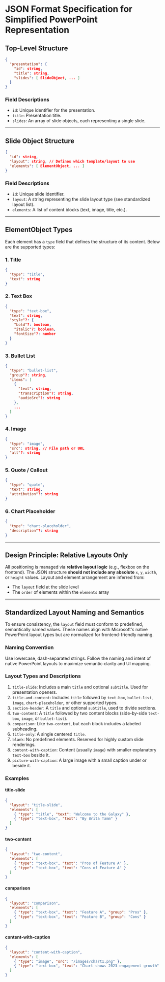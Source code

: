 # JSON Format Specification for Simplified PowerPoint Representation

## Top-Level Structure

```json
{
  "presentation": {
    "id": string,
    "title": string,
    "slides": [ SlideObject, ... ]
  }
}
```

### Field Descriptions

* `id`: Unique identifier for the presentation.
* `title`: Presentation title.
* `slides`: An array of slide objects, each representing a single slide.

---

## Slide Object Structure

```json
{
  "id": string,
  "layout": string, // Defines which template/layout to use
  "elements": [ ElementObject, ... ]
}
```

### Field Descriptions

* `id`: Unique slide identifier.
* `layout`: A string representing the slide layout type (see standardized layout list).
* `elements`: A list of content blocks (text, image, title, etc.).

---

## ElementObject Types

Each element has a `type` field that defines the structure of its content. Below are the supported types:

### 1. Title

```json
{
  "type": "title",
  "text": string
}
```

### 2. Text Box

```json
{
  "type": "text-box",
  "text": string,
  "style"?: {
    "bold"?: boolean,
    "italic"?: boolean,
    "fontSize"?: number
  }
}
```

### 3. Bullet List

```json
{
  "type": "bullet-list",
  "group"?: string,
  "items": [
    {
      "text": string,
      "transcription"?: string,
      "audioSrc"?: string
    },
    ...
  ]
}
```

### 4. Image

```json
{
  "type": "image",
  "src": string, // File path or URL
  "alt"?: string
}
```

### 5. Quote / Callout

```json
{
  "type": "quote",
  "text": string,
  "attribution"?: string
}
```

### 6. Chart Placeholder

```json
{
  "type": "chart-placeholder",
  "description"?: string
}
```

---

## Design Principle: Relative Layouts Only

All positioning is managed via **relative layout logic** (e.g., flexbox on the frontend). The JSON structure **should not include any absolute** `x`, `y`, `width`, or `height` values. Layout and element arrangement are inferred from:

* The `layout` field at the slide level
* The `order` of elements within the `elements` array

---

## Standardized Layout Naming and Semantics

To ensure consistency, the `layout` field must conform to predefined, semantically named values. These names align with Microsoft's native PowerPoint layout types but are normalized for frontend-friendly naming.

### Naming Convention

Use lowercase, dash-separated strings. Follow the naming and intent of native PowerPoint layouts to maximize semantic clarity and UI mapping.

### Layout Types and Descriptions

1. `title-slide`: Includes a main `title` and optional `subtitle`. Used for presentation openers.
2. `title-and-content`: Includes `title` followed by `text-box`, `bullet-list`, `image`, `chart-placeholder`, or other supported types.
3. `section-header`: A `title` and optional `subtitle`, used to divide sections.
4. `two-content`: A `title` followed by two content blocks (side-by-side `text-box`, `image`, or `bullet-list`).
5. `comparison`: Like `two-content`, but each block includes a labeled subheading.
6. `title-only`: A single centered `title`.
7. `blank`: No predefined elements. Reserved for highly custom slide renderings.
8. `content-with-caption`: Content (usually `image`) with smaller explanatory `text-box` beside it.
9. `picture-with-caption`: A large image with a small caption under or beside it.

### Examples

#### title-slide

```json
{
  "layout": "title-slide",
  "elements": [
    { "type": "title", "text": "Welcome to the Galaxy" },
    { "type": "text-box", "text": "By Brita Tamm" }
  ]
}
```

#### two-content

```json
{
  "layout": "two-content",
  "elements": [
    { "type": "text-box", "text": "Pros of Feature A" },
    { "type": "text-box", "text": "Cons of Feature A" }
  ]
}
```

#### comparison

```json
{
  "layout": "comparison",
  "elements": [
    { "type": "text-box", "text": "Feature A", "group": "Pros" },
    { "type": "text-box", "text": "Feature B", "group": "Cons" }
  ]
}
```

#### content-with-caption

```json
{
  "layout": "content-with-caption",
  "elements": [
    { "type": "image", "src": "/images/chart1.png" },
    { "type": "text-box", "text": "Chart shows 2023 engagement growth" }
  ]
}
```

